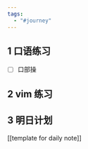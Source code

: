 ```yaml
---
tags:
  - "#journey"
---
```

## 1	口语练习

- [ ] 口部操 

## 2	vim 练习


## 3	明日计划 

[[template for daily note]]

